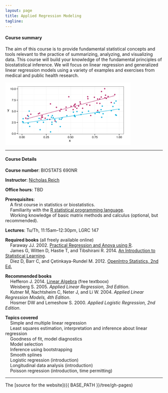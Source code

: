 ```yaml
---
layout: page
title: Applied Regression Modeling
tagline: 
---
```



#### Course summary
The aim of this course is to provide fundamental statistical concepts and tools relevant to the practice of summarizing, analyzing, and visualizing data. This course will build your knowledge of the fundamental principles of biostatistical inference.  We will focus on linear regression and generalized linear regression models using a variety of examples and exercises from medical and public health research. 

<img src="assets/slide-includes/logo-interaction-image.jpg" width="400"/>


---

#### Course Details

**Course number**: BIOSTATS 690NR 

**Instructor**: [Nicholas Reich](http://reichlab.github.io)

**Office hours**: TBD

**Prerequisites**: <br> 
&nbsp; &nbsp; A first course in statistics or biostatistics.<br>
&nbsp; &nbsp; Familiarity with the [R statistical programming language](http://www.r-project.org). <br>
&nbsp; &nbsp; Working knowledge of basic matrix methods and calculus (optional, but recommended).

**Lectures**: Tu/Th, 11:15am&ndash;12:30pm, LGRC 147

**Required books** (all freely available online) <br>
&nbsp; &nbsp; Faraway JJ. 2002. [Practical Regression and Anova using R](http://cran.r-project.org/doc/contrib/Faraway-PRA.pdf). <br>
&nbsp; &nbsp; James G, Witten D, Hastie T, and Tibshirani R. 2014. [An Introduction to Statistical Learning](http://www-bcf.usc.edu/~gareth/ISL/). <br>
&nbsp; &nbsp; Diez D, Barr C, and &Ccedil;etinkaya-Rundel M. 2012. [OpenIntro Statistics, 2nd Ed.](http://www.openintro.org/stat/index.php)

**Recommended books** <br>
&nbsp; &nbsp; Hefferon J. 2014. [Linear Algebra](http://joshua.smcvt.edu/linearalgebra/) (free textboox) <br>
&nbsp; &nbsp; Weisberg S. 2005. *Applied Linear Regression, 3rd Edition*. <br>
&nbsp; &nbsp; Kutner M, Nachtsheim C, Neter J, and Li W. 2004. *Applied Linear Regression Models, 4th Edition*. <br>
&nbsp; &nbsp; Hosmer DW and Lemeshow S. 2000. *Applied Logistic Regression, 2nd Edition*.


**Topics covered**<br>
&nbsp; &nbsp; Simple and multiple linear regression <br>
&nbsp; &nbsp; Least squares estimation, interpretation and inference about linear regression <br>
&nbsp; &nbsp; Goodness of fit, model diagnostics<br>
&nbsp; &nbsp; Model selection<br>
&nbsp; &nbsp; Inference using bootstrapping<br>
&nbsp; &nbsp; Smooth splines<br>
&nbsp; &nbsp; Logistic regression (introduction)<br>
&nbsp; &nbsp; Longitudinal data analysis (introduction)<br>
&nbsp; &nbsp; Poisson regression (introduction, time permitting)<br>

---

The [source for the website]({{ BASE_PATH }}/tree/gh-pages) 